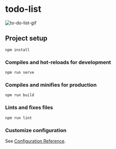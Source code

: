 # todo-list
![to-do-list-gif](https://github.com/user-attachments/assets/66df8b07-9e67-4e9a-b4ea-19281f6c8f01)

## Project setup
```
npm install
```

### Compiles and hot-reloads for development
```
npm run serve
```

### Compiles and minifies for production
```
npm run build
```

### Lints and fixes files
```
npm run lint
```

### Customize configuration
See [Configuration Reference](https://cli.vuejs.org/config/).
